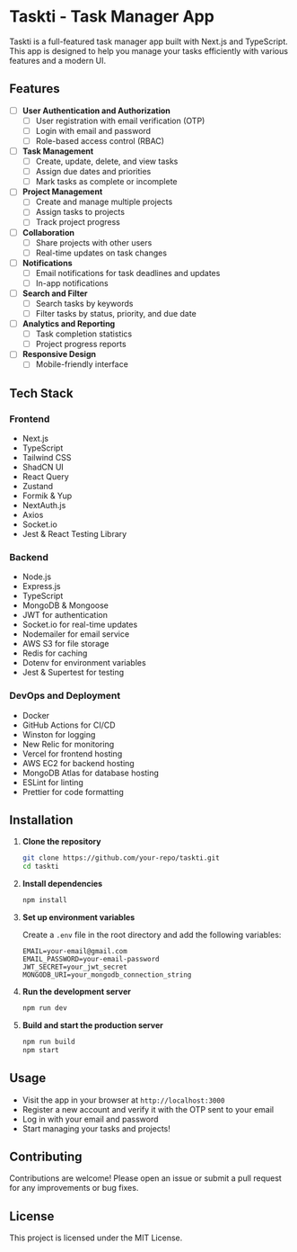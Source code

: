 # Taskti - Task Manager App

Taskti is a full-featured task manager app built with Next.js and TypeScript. This app is designed to help you manage your tasks efficiently with various features and a modern UI.

## Features

- [ ] **User Authentication and Authorization**
  - [ ] User registration with email verification (OTP)
  - [ ] Login with email and password
  - [ ] Role-based access control (RBAC)

- [ ] **Task Management**
  - [ ] Create, update, delete, and view tasks
  - [ ] Assign due dates and priorities
  - [ ] Mark tasks as complete or incomplete

- [ ] **Project Management**
  - [ ] Create and manage multiple projects
  - [ ] Assign tasks to projects
  - [ ] Track project progress

- [ ] **Collaboration**
  - [ ] Share projects with other users
  - [ ] Real-time updates on task changes

- [ ] **Notifications**
  - [ ] Email notifications for task deadlines and updates
  - [ ] In-app notifications

- [ ] **Search and Filter**
  - [ ] Search tasks by keywords
  - [ ] Filter tasks by status, priority, and due date

- [ ] **Analytics and Reporting**
  - [ ] Task completion statistics
  - [ ] Project progress reports

- [ ] **Responsive Design**
  - [ ] Mobile-friendly interface

## Tech Stack

### Frontend

- Next.js
- TypeScript
- Tailwind CSS
- ShadCN UI
- React Query
- Zustand
- Formik & Yup
- NextAuth.js
- Axios
- Socket.io
- Jest & React Testing Library

### Backend

- Node.js
- Express.js
- TypeScript
- MongoDB & Mongoose
- JWT for authentication
- Socket.io for real-time updates
- Nodemailer for email service
- AWS S3 for file storage
- Redis for caching
- Dotenv for environment variables
- Jest & Supertest for testing

### DevOps and Deployment

- Docker
- GitHub Actions for CI/CD
- Winston for logging
- New Relic for monitoring
- Vercel for frontend hosting
- AWS EC2 for backend hosting
- MongoDB Atlas for database hosting
- ESLint for linting
- Prettier for code formatting

## Installation

1. **Clone the repository**
    ```bash
    git clone https://github.com/your-repo/taskti.git
    cd taskti
    ```

2. **Install dependencies**
    ```bash
    npm install
    ```

3. **Set up environment variables**

   Create a `.env` file in the root directory and add the following variables:

    ```env
    EMAIL=your-email@gmail.com
    EMAIL_PASSWORD=your-email-password
    JWT_SECRET=your_jwt_secret
    MONGODB_URI=your_mongodb_connection_string
    ```

4. **Run the development server**
    ```bash
    npm run dev
    ```

5. **Build and start the production server**
    ```bash
    npm run build
    npm start
    ```

## Usage

- Visit the app in your browser at `http://localhost:3000`
- Register a new account and verify it with the OTP sent to your email
- Log in with your email and password
- Start managing your tasks and projects!

## Contributing

Contributions are welcome! Please open an issue or submit a pull request for any improvements or bug fixes.

## License

This project is licensed under the MIT License.
